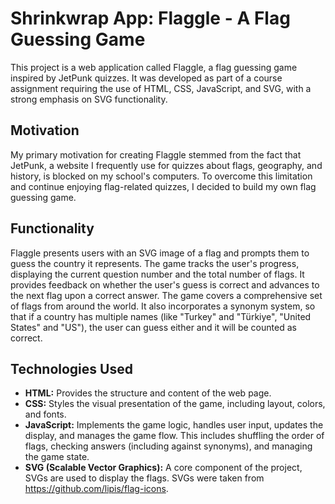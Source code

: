 # Shrinkwrap App: Flaggle - A Flag Guessing Game

This project is a web application called Flaggle, a flag guessing game inspired by JetPunk quizzes. It was developed as part of a course assignment requiring the use of HTML, CSS, JavaScript, and SVG, with a strong emphasis on SVG functionality.

## Motivation

My primary motivation for creating Flaggle stemmed from the fact that JetPunk, a website I frequently use for quizzes about flags, geography, and history, is blocked on my school's computers. To overcome this limitation and continue enjoying flag-related quizzes, I decided to build my own flag guessing game.

## Functionality

Flaggle presents users with an SVG image of a flag and prompts them to guess the country it represents. The game tracks the user's progress, displaying the current question number and the total number of flags. It provides feedback on whether the user's guess is correct and advances to the next flag upon a correct answer. The game covers a comprehensive set of flags from around the world.  It also incorporates a synonym system, so that if a country has multiple names (like "Turkey" and "Türkiye", "United States" and "US"), the user can guess either and it will be counted as correct.

## Technologies Used

* **HTML:** Provides the structure and content of the web page.
* **CSS:** Styles the visual presentation of the game, including layout, colors, and fonts.
* **JavaScript:** Implements the game logic, handles user input, updates the display, and manages the game flow.  This includes shuffling the order of flags, checking answers (including against synonyms), and managing the game state.
* **SVG (Scalable Vector Graphics):** A core component of the project, SVGs are used to display the flags. SVGs were taken from https://github.com/lipis/flag-icons.
